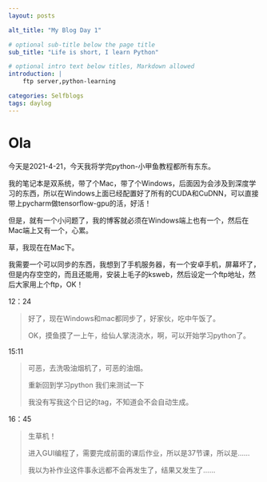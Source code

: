 ```yaml
---
layout: posts

alt_title: "My Blog Day 1"

# optional sub-title below the page title
sub_title: "Life is short, I learn Python"

# optional intro text below titles, Markdown allowed
introduction: |
    ftp server,python-learning

categories: Selfblogs
tags: daylog
---
```




# Ola

今天是2021-4-21，今天我将学完python-小甲鱼教程都所有东东。

我的笔记本是双系统，带了个Mac，带了个Windows，后面因为会涉及到深度学习的东西，所以在Windows上面已经配置好了所有的CUDA和CuDNN，可以直接带上pycharm做tensorflow-gpu的活，好活！

但是，就有一个小问题了，我的博客就必须在Windows端上也有一个，然后在Mac端上又有一个，心累。

草，我现在在Mac下。

我需要一个可以同步的东西，我想到了手机服务器，有一个安卓手机，屏幕坏了，但是内存空空的，而且还能用，安装上毛子的ksweb，然后设定一个ftp地址，然后大家用上个ftp，OK！

12：24

> 好了，现在Windows和mac都同步了，好家伙，吃中午饭了。 
>
> OK，摸鱼摸了一上午，给仙人掌浇浇水，啊，可以开始学习python了。

15:11

> 可恶，去洗吸油烟机了，可恶的油烟。
>
> 重新回到学习python 我们来测试一下
>
> 我没有写我这个日记的tag，不知道会不会自动生成。

16：45

> 生草机！
>
> 进入GUI编程了，需要完成前面的课后作业，所以是37节课，所以是……
>
> 我以为补作业这件事永远都不会再发生了，结果又发生了……